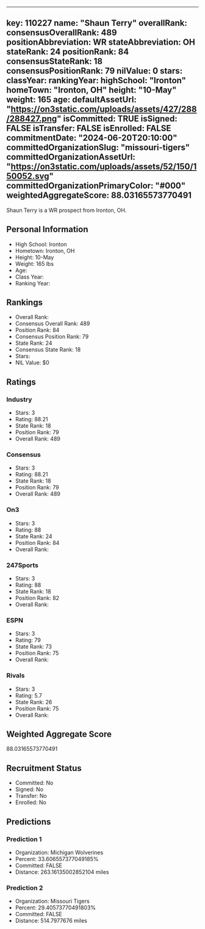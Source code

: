 ---
  key: 110227
  name: "Shaun Terry"
  overallRank: 
  consensusOverallRank: 489
  positionAbbreviation: WR
  stateAbbreviation: OH
  stateRank: 24
  positionRank: 84
  consensusStateRank: 18
  consensusPositionRank: 79
  nilValue: 0
  stars: 
  classYear: 
  rankingYear: 
  highSchool: "Ironton"
  homeTown: "Ironton, OH"
  height: "10-May"
  weight: 165
  age: 
  defaultAssetUrl: "https://on3static.com/uploads/assets/427/288/288427.png"
  isCommitted: TRUE
  isSigned: FALSE
  isTransfer: FALSE
  isEnrolled: FALSE
  commitmentDate: "2024-06-20T20:10:00"
  committedOrganizationSlug: "missouri-tigers"
  committedOrganizationAssetUrl: "https://on3static.com/uploads/assets/52/150/150052.svg"
  committedOrganizationPrimaryColor: "#000"
  weightedAggregateScore: 88.03165573770491
  ---
  
  Shaun Terry is a WR prospect from Ironton, OH.
  
  ## Personal Information
  - High School: Ironton
  - Hometown: Ironton, OH
  - Height: 10-May
  - Weight: 165 lbs
  - Age: 
  - Class Year: 
  - Ranking Year: 
  
  ## Rankings
  - Overall Rank: 
  - Consensus Overall Rank: 489
  - Position Rank: 84
  - Consensus Position Rank: 79
  - State Rank: 24
  - Consensus State Rank: 18
  - Stars: 
  - NIL Value: $0
  
  ## Ratings
  
  ### Industry
  - Stars: 3
  - Rating: 88.21
  - State Rank: 18
  - Position Rank: 79
  - Overall Rank: 489
  
  ### Consensus
  - Stars: 3
  - Rating: 88.21
  - State Rank: 18
  - Position Rank: 79
  - Overall Rank: 489
  
  ### On3
  - Stars: 3
  - Rating: 88
  - State Rank: 24
  - Position Rank: 84
  - Overall Rank: 
  
  ### 247Sports
  - Stars: 3
  - Rating: 88
  - State Rank: 18
  - Position Rank: 82
  - Overall Rank: 
  
  ### ESPN
  - Stars: 3
  - Rating: 79
  - State Rank: 73
  - Position Rank: 75
  - Overall Rank: 
  
  ### Rivals
  - Stars: 3
  - Rating: 5.7
  - State Rank: 26
  - Position Rank: 75
  - Overall Rank: 
  
  ## Weighted Aggregate Score
  88.03165573770491
  
  ## Recruitment Status
  - Committed: No
  - Signed: No
  - Transfer: No
  - Enrolled: No
  
  
  
  ## Predictions
  
  ### Prediction 1
  - Organization: Michigan Wolverines
  - Percent: 33.606557377049185%
  - Committed: FALSE
  - Distance: 263.16135002852104 miles
  
  ### Prediction 2
  - Organization: Missouri Tigers
  - Percent: 29.40573770491803%
  - Committed: FALSE
  - Distance: 514.7977676 miles
  